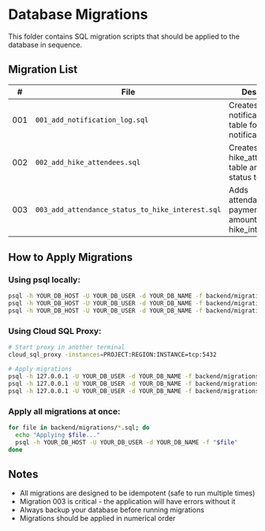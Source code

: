 # Database Migrations

This folder contains SQL migration scripts that should be applied to the database in sequence.

## Migration List

| # | File | Description | Status |
|---|------|-------------|--------|
| 001 | `001_add_notification_log.sql` | Creates notification_log table for tracking notifications | Required |
| 002 | `002_add_hike_attendees.sql` | Creates hike_attendees table and adds status to hikes | Required |
| 003 | `003_add_attendance_status_to_hike_interest.sql` | Adds attendance_status, payment_status, amount_paid to hike_interest | **Critical** |

## How to Apply Migrations

### Using psql locally:
```bash
psql -h YOUR_DB_HOST -U YOUR_DB_USER -d YOUR_DB_NAME -f backend/migrations/001_add_notification_log.sql
psql -h YOUR_DB_HOST -U YOUR_DB_USER -d YOUR_DB_NAME -f backend/migrations/002_add_hike_attendees.sql
psql -h YOUR_DB_HOST -U YOUR_DB_USER -d YOUR_DB_NAME -f backend/migrations/003_add_attendance_status_to_hike_interest.sql
```

### Using Cloud SQL Proxy:
```bash
# Start proxy in another terminal
cloud_sql_proxy -instances=PROJECT:REGION:INSTANCE=tcp:5432

# Apply migrations
psql -h 127.0.0.1 -U YOUR_DB_USER -d YOUR_DB_NAME -f backend/migrations/001_add_notification_log.sql
psql -h 127.0.0.1 -U YOUR_DB_USER -d YOUR_DB_NAME -f backend/migrations/002_add_hike_attendees.sql
psql -h 127.0.0.1 -U YOUR_DB_USER -d YOUR_DB_NAME -f backend/migrations/003_add_attendance_status_to_hike_interest.sql
```

### Apply all migrations at once:
```bash
for file in backend/migrations/*.sql; do
  echo "Applying $file..."
  psql -h YOUR_DB_HOST -U YOUR_DB_USER -d YOUR_DB_NAME -f "$file"
done
```

## Notes

- All migrations are designed to be idempotent (safe to run multiple times)
- Migration 003 is critical - the application will have errors without it
- Always backup your database before running migrations
- Migrations should be applied in numerical order

